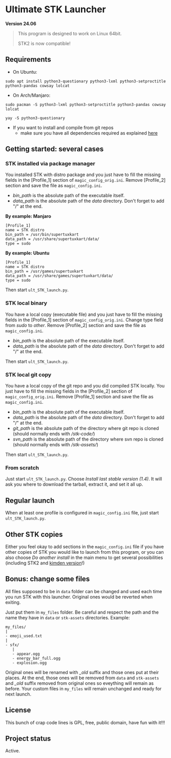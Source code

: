 # Ultimate STK Launcher

**Version 24.06**

> This program is designed to work on Linux 64bit.
>
> STK2 is now compatible!

## Requirements

- On Ubuntu:
```
sudo apt install python3-questionary python3-lxml python3-setproctitle python3-pandas cowsay lolcat
```

- On Arch/Manjaro:
```
sudo pacman -S python3-lxml python3-setproctitle python3-pandas cowsay lolcat
```
```
yay -S python3-questionary
```

- If you want to install and compile from git repos
   - make sure you have all dependencies required as explained [here](https://github.com/supertuxkart/stk-code/blob/master/INSTALL.md)

## Getting started: several cases

### STK installed via package manager

You installed STK with distro package and you just have to fill the missing fields in the \[Profile_1\] section of `magic_config_orig.ini`. Remove \[Profile_2\] section and save the file as `magic_config.ini`.

- *bin_path* is the absolute path of the executable itself.
- *data_path* is the absolute path of the *data* directory. Don't forget to add "/" at the end.

**By example: Manjaro**
```
[Profile_1]
name = STK distro
bin_path = /usr/bin/supertuxkart
data_path = /usr/share/supertuxkart/data/
type = sudo
```

**By example: Ubuntu**
```
[Profile_1]
name = STK distro
bin_path = /usr/games/supertuxkart
data_path = /usr/share/games/supertuxkart/data/
type = sudo
```

Then start `ult_STK_launch.py`.

### STK local binary

You have a local copy (executable file) and you just have to fill the missing fields in the \[Profile_1\] section of `magic_config_orig.ini`. Change type field from *sudo* to *other*. Remove \[Profile_2\] section and save the file as `magic_config.ini`.

- *bin_path* is the absolute path of the executable itself.
- *data_path* is the absolute path of the *data* directory. Don't forget to add "/" at the end.

Then start `ult_STK_launch.py`.

### STK local git copy

You have a local copy of the git repo and you did compiled STK locally. You just have to fill the missing fields in the \[Profile_2\] section of `magic_config_orig.ini`. Remove \[Profile_1\] section and save the file as `magic_config.ini`.


- *bin_path* is the absolute path of the executable itself.
- *data_path* is the absolute path of the *data* directory. Don't forget to add "/" at the end.
- *git_path* is the absolute path of the directory where git repo is cloned (should normally ends with */stk-code/*)
- *svn_path* is the absolute path of the directory where svn repo is cloned (should normally ends with */stk-assets/*)

Then start `ult_STK_launch.py`.

### From scratch

Just start `ult_STK_launch.py`. Choose *Install last stable version (1.4)*. It will ask you where to download the tarball, extract it, and set it all up.

## Regular launch

When at least one profile is configured in `magic_config.ini` file, just start `ult_STK_launch.py`.

## Other STK copies

Either you feel okay to add sections in the `magic_config.ini` file if you have other copies of STK you would like to launch from this program, or you can also choose *Do another install* in the main menu to get several possibilities (including STK2 and [kimden version](https://github.com/kimden/stk-code)!)

## Bonus: change some files

All files supposed to be in `data` folder can be changed and used each time you run STK with this launcher. Original ones would be reverted when exiting.

Just put them in `my_files` folder. Be careful and respect the path and the name they have in `data` or `stk-assets` directories. Example:

```
my_files/
|
- emoji_used.txt
|
- sfx/
   |
   - appear.ogg
   - energy_bar_full.ogg
   - explosion.ogg
```

Original ones will be renamed with *_old* suffix and those ones put at their places. At the end, those ones will be removed from `data` and `stk-assets` and *_old* suffix removed from original ones so eveything will remain as before. Your custom files in `my_files` will remain unchanged and ready for next launch.

## License
This bunch of crap code lines is GPL, free, public domain, have fun with it!!!

## Project status
Active.
